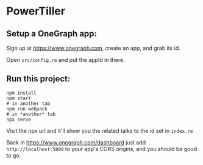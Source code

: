 # PowerTiller

## Setup a OneGraph app:

Sign up at https://www.onegraph.com, create an app, and grab its id.

Open `src/config.re` and put the appId in there.

## Run this project:

```
npm install
npm start
# in another tab
npm run webpack
# in *another* tab
npx serve
```

Visit the npx url and it'll show you the related talks to the id set
in `index.re`


Back in https://www.onegraph.com/dashboard just add
`http://localhost:5000` to your app's CORS origins, and you should be
good to go.
